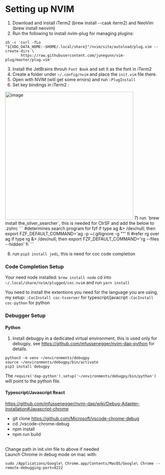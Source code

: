 # Setting up NVIM
1) Download and install iTerm2 (brew install --cask iterm2) and NeoVim (brew install neovim)
2) Run the following to install nvim-plug for managing plugins:
```
sh -c 'curl -fLo "${XDG_DATA_HOME:-$HOME/.local/share}"/nvim/site/autoload/plug.vim --create-dirs \
       https://raw.githubusercontent.com/junegunn/vim-plug/master/plug.vim'
```
3) Install the JetBrains throuh `Font Book` and set it as the font in iTerm2
4) Create a folder under ```~/.config/nvim``` and place the ```init.vim``` file there.
5) Open with NVIM (will get some errors) and run ```:PlugInstall```
6) Set key bindings in iTerm2 :
<img width="413" alt="image" src="https://user-images.githubusercontent.com/16506713/201479613-dec9c091-431e-4d41-a95a-b32d621dbb2e.png">
7) run `brew install the_silver_searcher`, this is needed for CtrSF and add the below to .zshrc
```
#determines search program for fzf
if type ag &> /dev/null; then
    export FZF_DEFAULT_COMMAND='ag -p ~/.gitignore -g ""'
fi
#refer rg over ag
if type rg &> /dev/null; then
    export FZF_DEFAULT_COMMAND='rg --files --hidden'
fi
```


8) run `pip3 install jedi`, this is need for coc code completion

### Code Completion Setup
Your need node installed:
```brew install node```
cd into  ```~/.local/share/nvim/plugged/coc.nvim``` and run ```yarn install```

You need to install the extentions you need for the language you are using, my setup:
```:CocInstall coc-tsserver``` for typescript/javacript
```:CocInstall coc-python``` for python

### Debugger Setup
#### Python
1) Install debugpy in a dedicated virtual environment, this is used only for debugpy, see https://github.com/mfussenegger/nvim-dap-python for details.
```
python3 -m venv ~/environments/debugpy
source ~/environments/debugpy/bin/activate
pip3 install debugpy
```

The ```require('dap-python').setup('~/environments/debugpy/bin/python')``` will point to the python file.

#### Typescript/Javascript React
https://github.com/mfussenegger/nvim-dap/wiki/Debug-Adapter-installation#Javascript-chrome
- git clone https://github.com/Microsoft/vscode-chrome-debug
- cd ./vscode-chrome-debug
- npm install
- npm run build

<br />Change path in init.vim file to above if needed
<br />Launch Chrome in debug mode on mac with:
```
sudo /Applications/Google\ Chrome.app/Contents/MacOS/Google\ Chrome --remote-debugging-port=9222
```
